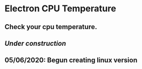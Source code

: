 # Electron CPU Temperature
## Check your cpu temperature.
## *Under construction*
## 05/06/2020: Begun creating linux version
